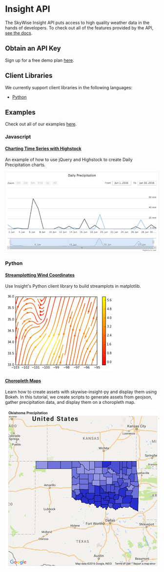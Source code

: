 # Insight API
The SkyWise Insight API puts access to high quality weather data in the hands of developers. To check out all of the features provided by the API, [see the docs](http://docs.api.wdtinc.com/insight-api/en/latest/overview.html).

## Obtain an API Key
Sign up for a free demo plan [here](http://skywise.wdtinc.com).

## Client Libraries
We currently support client libraries in the following languages:

- [Python](https://github.com/wdtinc/skywise-insight-py)

## Examples
Check out all of our examples [here](/examples).

### Javascript

#### [Charting Time Series with Highstock](/examples/js/time_series_charting_in_js.md)
An example of how to use jQuery and Highstock to create Daily Precipitation charts.

![img](/static/img/daily_precip.png)

### Python

#### [Streamplotting Wind Coordinates](/examples/python/wind_coordinates_matplotlib.md)

Use Insight's Python client library to build streamplots in matplotlib.

![img](/static/img/wind_streamplot.png)

#### [Choropleth Maps](/examples/python/asset_creation_and_display_in_bokeh.md)

Learn how to create assets with skywise-insight-py and display them using Bokeh. In this tutorial, we create scripts to generate assets from geojson, gather precipitation data, and display them on a choropleth map.

<img src="/static/img/bokeh_counties_plotted.png" width="600" />
